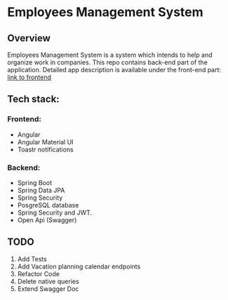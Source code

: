 # Employees Management System

## Overview
Employees Management System is a system which intends to help and organize work in companies. This repo contains back-end part of the application.
Detailed app description is available under the front-end part:
[link to frontend](https://github.com/rwedzony/EmployeeManagementSystem_Front)


## Tech stack:
### Frontend: 
+ Angular
+ Angular Material UI
+ Toastr notifications

### Backend:
+ Spring Boot
+ Spring Data JPA
+ Spring Security
+ PosgreSQL database
+ Spring Security and JWT.
+ Open Api (Swagger)

## TODO

1. Add Tests
2. Add Vacation planning calendar endpoints
3. Refactor Code
4. Delete native queries 
5. Extend Swagger Doc
